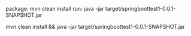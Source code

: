 package: mvn clean install
run: java -jar target/springboottest1-0.0.1-SNAPSHOT.jar

mvn clean install && java -jar target/springboottest1-0.0.1-SNAPSHOT.jar